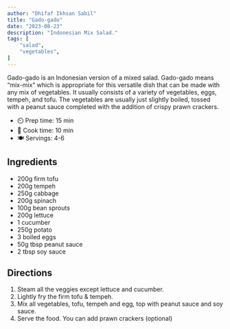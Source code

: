 ```yaml
---
author: "Dhifaf Ikhsan Sabil"
title: "Gado-gado"
date: "2023-08-23"
description: "Indonesian Mix Salad."
tags: [
    "salad",
    "vegetables",
]
---
```


Gado-gado is an Indonesian version of a mixed salad. Gado-gado means “mix-mix” which is appropriate for this versatile dish that can be made with any mix of vegetables. It usually consists of a variety of vegetables, eggs, tempeh, and tofu. The vegetables are usually just slightly boiled, tossed with a peanut sauce completed with the addition of crispy prawn crackers.

- ⏲️ Prep time: 15 min
- 🍳 Cook time: 10 min
- 🍽️ Servings: 4-6

## Ingredients

- 200g firm tofu
- 200g tempeh
- 250g cabbage
- 200g spinach
- 100g bean sprouts
- 200g lettuce
- 1 cucumber
- 250g potato
- 3 boiled eggs
- 50g tbsp peanut sauce
- 2 tbsp soy sauce

## Directions

1. Steam all the veggies except lettuce and cucumber.
2. Lightly fry the firm tofu & tempeh.
3. Mix all vegetables, tofu, tempeh and egg, top with peanut sauce and soy sauce.
4. Serve the food. You can add prawn crackers (optional)
